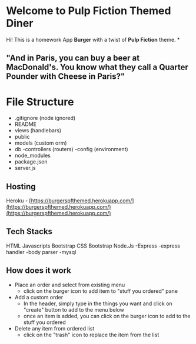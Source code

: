 # Welcome to Pulp Fiction Themed Diner

Hi! This is a homework App **Burger** with a twist of **Pulp Fiction** theme. 
*

## "And in Paris, you can buy a beer at MacDonald's. You know what they call a Quarter Pounder with Cheese in Paris?"




# File Structure

 - .gitignore (node ignored)
- README
- views  (handlebars)
- public
- models (custom orm)
- db
-controllers (routers)
-config (environment)
 - node_modules
 - package.json
 - server.js


## Hosting

Heroku - [https://burgerspfthemed.herokuapp.com/](https://burgerspfthemed.herokuapp.com/)(https://burgerspfthemed.herokuapp.com/)

## Tech Stacks

HTML
Javascripts
Bootstrap CSS
Bootstrap
Node.Js
	-Express
	-express handler
	-body parser
	-mysql

## How does it work

 - Place an order and select from existing menu
	 - click on the burger icon to add item to "stuff you ordered" pane
 - Add a custom order
	 - In the header, simply type in the things you want and click on "create" button to add to the menu below
	 - once an item is added, you can click on the burger icon to add to the stuff you ordered
 - Delete any item from ordered list
	 - click on the "trash" icon to replace the item from the list
